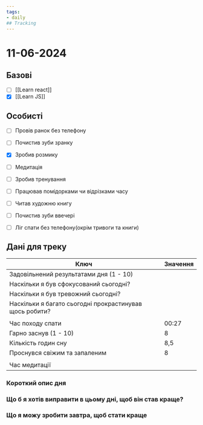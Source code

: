 ```yaml
---
tags:
- daily
## Tracking
---
```

# 11-06-2024

## Базові

- [ ] [[Learn react]]
- [x] [[Learn JS]]

## Особисті

- [ ] Провів ранок без телефону
- [ ] Почистив зуби зранку
- [x] Зробив розмику

- [ ] Медитація
- [ ] Зробив тренування
- [ ] Працював помідорками чи відрізками часу

- [ ] Читав художню книгу
- [ ] Почистив зуби ввечері
- [ ] Ліг спати без телефону(окрім тривоги та книги)

## Дані для треку


| Ключ                                                    | Значення |
| ------------------------------------------------------- | -------- |
| Задовільнений результатами дня (1 - 10)                 |          |
| Наскільки я був сфокусований сьогодні?                  |          |
| Наскільки я був тревожний сьогодні?                     |          |
| Наскільки я багато сьогодні прокрастинував щось робити? |          |
|                                                         |          |
| Час походу спати                                        | 00:27    |
| Гарно заснув (1 - 10)                                   | 8        |
| Кількість годин сну                                     | 8,5      |
| Проснувся свіжим та запаленим                           | 8        |
|                                                         |          |
| Час медитації                                           |          |

### Короткий опис дня


### Що б я хотів виправити в цьому дні, щоб він став краще?


### Що я можу зробити завтра, щоб стати краще


